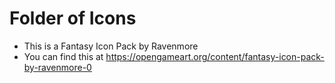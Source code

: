 # Folder of Icons

- This is a Fantasy Icon Pack by Ravenmore
- You can find this at https://opengameart.org/content/fantasy-icon-pack-by-ravenmore-0
